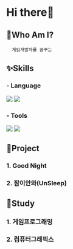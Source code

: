 # Hi there👋

## 💬Who Am I?
      게임개발자를 꿈꾸는 

## ✨Skills
### - Language
<img src="https://img.shields.io/badge/Python-3776AB?style=flat-square&logo=Python&logoColor=white"/>
<img src="https://img.shields.io/badge/C++-00599C?style=flat-square&logo=C++&logoColor=white"/>

### - Tools
<img src="https://img.shields.io/badge/Unity-FFFFFF?style=flat-social&logo=Unity&logoColor=black"/>
<img src="https://img.shields.io/badge/GitHub-181717?style=flat-squar&logo=GitHub&logoColor=white"/>

## 🔭Project
### 1. Good Night

### 2. 잠이안와(UnSleep)


## 📖Study
### 1. 게임프로그래밍
### 2. 컴퓨터그래픽스

<!--
**yoonjiii218/yoonjiii218** is a ✨ _special_ ✨ repository because its `README.md` (this file) appears on your GitHub profile.

Here are some ideas to get you started:

- 🔭 I’m currently working on ...
- 🌱 I’m currently learning ...
- 👯 I’m looking to collaborate on ...
- 🤔 I’m looking for help with ...
- 💬 Ask me about ...
- 📫 How to reach me: ...
- 😄 Pronouns: ...
- ⚡ Fun fact: ...
-->
